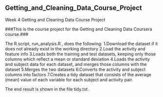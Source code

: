 ## Getting_and_Cleaning_Data_Course_Project
Week 4 Getting and Cleaning Data Course Project

###This is the course project for the Getting and Cleaning Data Coursera course.### 

The R script,  run_analysis.R , does the following:
1.Download the dataset if it does not already exist in the working directory
2.Load the activity and feature info
3.Loads both the training and test datasets, keeping only those columns which reflect a mean or standard deviation
4.Loads the activity and subject data for each dataset, and merges those columns with the dataset
5.Merges the two datasets
6.Converts the  activity  and  subject  columns into factors
7.Creates a tidy dataset that consists of the average (mean) value of each variable for each subject and activity pair.

The end result is shown in the file  tidy.txt .

